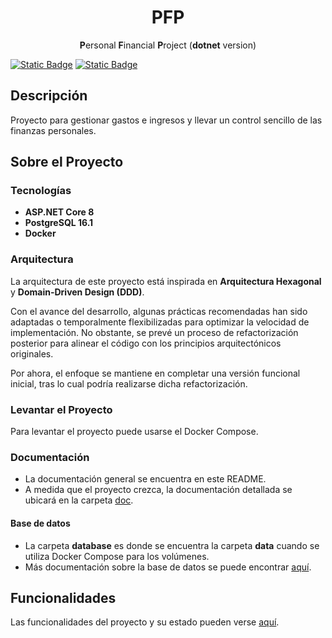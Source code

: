 <!-- todo: translate the README.md file: https://github.com/jonatasemidio/multilanguage-readme-pattern?tab=readme-ov-file -->

<h1 align=center>PFP</h1>
<p align=center><b>P</b>ersonal <b>F</b>inancial <b>P</b>roject (<b>dotnet</b> version)</p>

[![Static Badge](https://img.shields.io/badge/lang-en-blue)](README.md) [![Static Badge](https://img.shields.io/badge/lang-es-red)](README.es-ES.md)

## Descripción
Proyecto para gestionar gastos e ingresos y llevar un control sencillo de las finanzas personales.

## Sobre el Proyecto

### Tecnologías
- **ASP.NET Core 8**
- **PostgreSQL 16.1**
- **Docker**

### Arquitectura
La arquitectura de este proyecto está inspirada en **Arquitectura Hexagonal** y **Domain-Driven Design (DDD)**.

Con el avance del desarrollo, algunas prácticas recomendadas han sido adaptadas o temporalmente flexibilizadas para optimizar la velocidad de implementación. No obstante, se prevé un proceso de refactorización posterior para alinear el código con los principios arquitectónicos originales.

Por ahora, el enfoque se mantiene en completar una versión funcional inicial, tras lo cual podría realizarse dicha refactorización.

### Levantar el Proyecto
Para levantar el proyecto puede usarse el Docker Compose.

### Documentación
- La documentación general se encuentra en este README.
- A medida que el proyecto crezca, la documentación detallada se ubicará en la carpeta [doc](doc).

#### Base de datos
- La carpeta **database** es donde se encuentra la carpeta **data** cuando se utiliza Docker Compose para los volúmenes.
- Más documentación sobre la base de datos se puede encontrar [aquí](doc/database/).

## Funcionalidades
Las funcionalidades del proyecto y su estado pueden verse [aquí](doc/functionality/README.es-ES.md).
